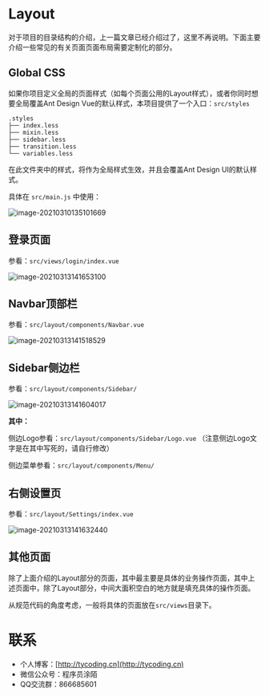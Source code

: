 # Layout

对于项目的目录结构的介绍，上一篇文章已经介绍过了，这里不再说明。下面主要介绍一些常见的有关页面页面布局需要定制化的部分。

## Global CSS

如果你项目定义全局的页面样式（如每个页面公用的Layout样式），或者你同时想要全局覆盖Ant Design Vue的默认样式，本项目提供了一个入口：`src/styles`

```
.styles
├── index.less
├── mixin.less
├── sidebar.less
├── transition.less
└── variables.less
```

在此文件夹中的样式，将作为全局样式生效，并且会覆盖Ant Design UI的默认样式。

具体在 `src/main.js` 中使用：

![image-20210310135101669](http://tycoding.cn/imgs/20210310135101.png)

## 登录页面

参看：`src/views/login/index.vue`

![image-20210313141653100](http://tycoding.cn/imgs/20210313141653.png)

## Navbar顶部栏

参看：`src/layout/components/Navbar.vue`

![image-20210313141518529](http://tycoding.cn/imgs/20210313141523.png)

## Sidebar侧边栏

参看：`src/layout/components/Sidebar/`

![image-20210313141604017](http://tycoding.cn/imgs/20210313141604.png)

**其中：**

侧边Logo参看：`src/layout/components/Sidebar/Logo.vue` （注意侧边Logo文字是在其中写死的，请自行修改）

侧边菜单参看：`src/layout/components/Menu/`

## 右侧设置页

参看：`src/layout/Settings/index.vue`

![image-20210313141632440](http://tycoding.cn/imgs/20210313141632.png)

## 其他页面

除了上面介绍的Layout部分的页面，其中最主要是具体的业务操作页面，其中上述页面中，除了Layout部分，中间大面积空白的地方就是填充具体的操作页面。

从规范代码的角度考虑，一般将具体的页面放在`src/views`目录下。



# 联系

- 个人博客：[http://tycoding.cn](http://tycoding.cn)
- 微信公众号：程序员涂陌
- QQ交流群：866685601
